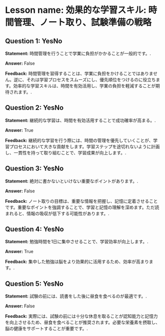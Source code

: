 # Lesson name: 効果的な学習スキル: 時間管理、ノート取り、試験準備の戦略

## Question 1: YesNo

**Statement:** 時間管理を行うことで学業に負担がかかることが一般的です。.

**Answer:** False

**Feedback:**
時間管理を習得することは、学業に負担をかけることではありません。逆に、それは学習プロセスをスムーズにし、優先順位をつけるのに役立ちます。効率的な学習スキルは、時間を有効活用し、学業の負担を軽減することが期待されます。.


## Question 2: YesNo

**Statement:** 継続的な学習は、時間を有効活用することで成功確率が高まる。.

**Answer:** True

**Feedback:**
継続的な学習を行う際には、時間の管理を優先していくことが、学習プロセスにおいて大きな貢献をします。学習ステップを途切れないように計画し、一貫性を持って取り組むことで、学習成果が向上します。.


## Question 3: YesNo

**Statement:** 絶対に書かないといけない重要なポイントがあります。.

**Answer:** False

**Feedback:**
ノート取りの目標は、重要な情報を把握し、記憶に定着させることです。重要なポイントを強調することで、学習と記憶の理解を深めます。ただ読まれると、情報の吸収が低下する可能性があります。.


## Question 4: YesNo

**Statement:** 勉強時間を1日に集中させることで、学習効率が向上します。.

**Answer:** True

**Feedback:**
集中した勉強は脳をより効果的に活用するため、効率が高まります。.


## Question 5: YesNo

**Statement:** 試験の前には、読書をした後に昼食を食べるのが最適です。.

**Answer:** False

**Feedback:**
実際には、試験の前には十分な休息を取ることが認知能力と記憶力を向上させるため、昼食を食べることが推奨されます。必要な栄養素を摂取し、脳の健康をサポートすることが重要です。.

